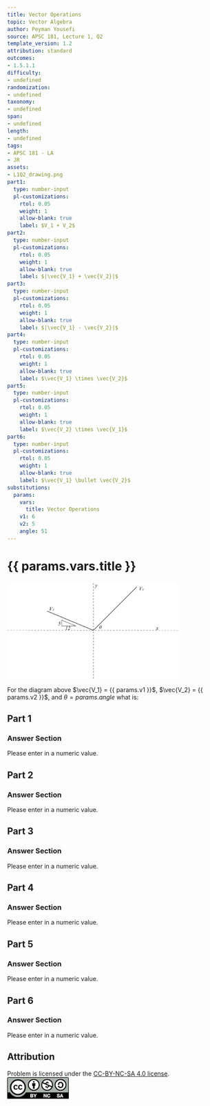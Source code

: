 ```yaml
---
title: Vector Operations
topic: Vector Algebra
author: Peyman Yousefi
source: APSC 181, Lecture 1, Q2
template_version: 1.2
attribution: standard
outcomes:
- 1.5.1.1
difficulty:
- undefined
randomization:
- undefined
taxonomy:
- undefined
span:
- undefined
length:
- undefined
tags:
- APSC 181 - LA
- JR
assets:
- L1Q2_drawing.png
part1:
  type: number-input
  pl-customizations:
    rtol: 0.05
    weight: 1
    allow-blank: true
    label: $V_1 + V_2$
part2:
  type: number-input
  pl-customizations:
    rtol: 0.05
    weight: 1
    allow-blank: true
    label: $|\vec{V_1} + \vec{V_2}|$
part3:
  type: number-input
  pl-customizations:
    rtol: 0.05
    weight: 1
    allow-blank: true
    label: $|\vec{V_1} - \vec{V_2}|$
part4:
  type: number-input
  pl-customizations:
    rtol: 0.05
    weight: 1
    allow-blank: true
    label: $\vec{V_1} \times \vec{V_2}$
part5:
  type: number-input
  pl-customizations:
    rtol: 0.05
    weight: 1
    allow-blank: true
    label: $\vec{V_2} \times \vec{V_1}$
part6:
  type: number-input
  pl-customizations:
    rtol: 0.05
    weight: 1
    allow-blank: true
    label: $\vec{V_1} \bullet \vec{V_2}$
substitutions:
  params:
    vars:
      title: Vector Operations
    v1: 6
    v2: 5
    angle: 51
---
```

# {{ params.vars.title }}
<img src="L1Q2_drawing.png" width=400>

For the diagram above $\vec{V_1} = {{ params.v1 }}$, $\vec{V_2} = {{ params.v2 }}$, and $\theta = {{ params.angle }}$ what is:

## Part 1

### Answer Section

Please enter in a numeric value.

## Part 2

### Answer Section

Please enter in a numeric value.

## Part 3

### Answer Section

Please enter in a numeric value.

## Part 4

### Answer Section

Please enter in a numeric value.

## Part 5

### Answer Section

Please enter in a numeric value.

## Part 6

### Answer Section

Please enter in a numeric value.

## Attribution

Problem is licensed under the [CC-BY-NC-SA 4.0 license](https://creativecommons.org/licenses/by-nc-sa/4.0/).<br> ![The Creative Commons 4.0 license requiring attribution-BY, non-commercial-NC, and share-alike-SA license.](https://raw.githubusercontent.com/firasm/bits/master/by-nc-sa.png)